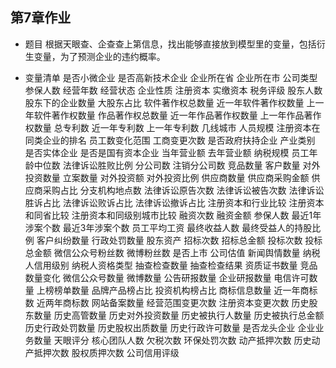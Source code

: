 ## 第7章作业

- 题目
根据天眼查、企查查上第信息，找出能够直接放到模型里的变量，包括衍生变量，为了预测企业的违约概率。

- 变量清单
是否小微企业
是否高新技术企业
企业所在省
企业所在市
公司类型
参保人数
经营年数
经营状态
企业性质
注册资本
实缴资本
税务评级
股东人数
股东下的企业数量
大股东占比
软件著作权总数量
近一年软件著作权数量
上一年软件著作权数量
作品著作权总数量
近一年作品著作权数量
上一年作品著作权数量
总专利数
近一年专利数
上一年专利数
几线城市
人员规模
注册资本在同类企业的排名
员工数变化范围
工商变更次数
是否政府扶持企业
产业类别
是否实体企业
是否是国有资本企业
当年营业额
去年营业额
纳税规模
员工年龄中位数
法律诉讼胜败比例
分公司数
注销分公司数
竞品数量
客户数量
对外投资数量
立案数量
对外投资额
对外投资比例
供应商数量
供应商采购金额
供应商采购占比
分支机构地点数
法律诉讼原告次数
法律诉讼被告次数
法律诉讼胜诉占比
法律诉讼败诉占比
法律诉讼撤诉占比
注册资本和行业比较
注册资本和同省比较
注册资本和同级别城市比较
融资次数
融资金额
参保人数
最近1年涉案个数
最近3年涉案个数
员工平均工资
最终收益人数
最终受益人的持股比例
客户纠纷数量
行政处罚数量
股东资产
招标次数
招标总金额
投标次数
投标总金额
微信公众号粉丝数
微博粉丝数
是否上市
公司估值
新闻舆情数量
纳税人信用级别
纳税人资格类型
抽查检查数量
抽查检查结果
资质证书数量
竞品数量变化
微信公众号数量
微博数量
公告研报数量
企业研报数量
电信许可数量
上榜榜单数量
品牌产品榜占比
投资机构榜占比
商标信息数量
近一年商标数
近两年商标数
网站备案数量
经营范围变更次数
注册资本变更次数
历史股东数量
历史高管数量
历史对外投资数量
历史被执行人数量
历史被执行总金额
历史行政处罚数量
历史股权出质数量
历史行政许可数量
是否龙头企业
企业业务数量
天眼评分
核心团队人数
欠税次数
环保处罚次数
动产抵押次数
历史动产抵押次数
股权质押次数
公司信用评级
